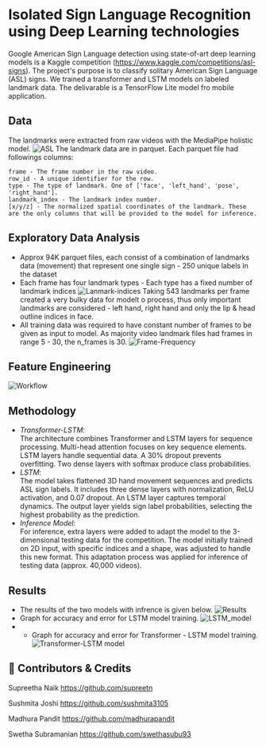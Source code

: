 
# Isolated Sign Language Recognition using Deep Learning technologies
Google American Sign Language detection using state-of-art deep learning models is a Kaggle competition (https://www.kaggle.com/competitions/asl-signs). The project's purpose is to classify solitary American Sign Language (ASL) signs. We trained a transformer and LSTM models on labeled landmark data. The delivarable is a TensorFlow Lite model fro mobile application. 

## Data 
The landmarks were extracted from raw videos with the MediaPipe holistic model.
![ASL](https://camo.githubusercontent.com/cb42c646117de94a5ca0ea0e6b71b88178544bd0719a10d944f8b4aa6b1430fd/68747470733a2f2f6d65646961706970652e6465762f696d616765732f6d6f62696c652f686f6c69737469635f706970656c696e655f6578616d706c652e6a7067)
The landmark data are in parquet. Each parquet file had followings columns: 
    
    frame - The frame number in the raw video.
    row_id - A unique identifier for the row.
    type - The type of landmark. One of ['face', 'left_hand', 'pose', 'right_hand'].
    landmark_index - The landmark index number.
    [x/y/z] - The normalized spatial coordinates of the landmark. These are the only columns that will be provided to the model for inference.

## Exploratory Data Analysis

- Approx 94K parquet files, each consist of a combination of landmarks data (movement) that represent one single sign - 250 unique labels in the dataset
- Each frame has four landmark types - Each type has a fixed number of landmark indices
    ![Lanmark-indices](https://github.com/supreetn/American_Isolated_Sign_Language_Detection/assets/109064336/ae79632e-dc57-4c40-9594-6543bf0e04af) 
    Taking 543 landmarks per frame created a very bulky data for modelt o process, thus only important landmarks are considered - left hand, right hand and only the lip & head outline indices in face. 
- All training data was required to have constant number of frames to be given as input to model. As majority video landmark files had frames in range 5 - 30, the n_frames is 30.
    ![Frame-Frequency](https://github.com/supreetn/American_Isolated_Sign_Language_Detection/assets/109064336/76aa707e-c7eb-45c3-bf78-60648275c050)

## Feature Engineering
![Workflow](https://github.com/supreetn/American_Isolated_Sign_Language_Detection/assets/109064336/bd9fb599-c87a-43ca-a2b8-ce5d8799a31b)

## Methodology
- *Transformer-LSTM*:   
    The architecture combines Transformer and LSTM layers for sequence processing.  Multi-head attention focuses on key sequence elements. LSTM layers handle sequential data. A 30% dropout prevents overfitting. Two dense layers with softmax produce class probabilities.
- *LSTM*:   
    The model takes flattened 3D hand movement sequences and predicts ASL sign labels. It includes three dense layers with normalization, ReLU activation, and 0.07 dropout. An LSTM layer captures temporal dynamics. The output layer yields sign label probabilities, selecting the highest probability as the prediction.
- *Inference Model*:    
    For inference, extra layers were added to adapt the model to the 3-dimensional testing data for the competition. The model initially trained on 2D input, with specific indices and a shape, was adjusted to handle this new format. This adaptation process was applied for inference of testing data (approx. 40,000 videos).
## Results 
- The results of the two models with infrence is given below.
    ![Results](https://github.com/supreetn/American_Isolated_Sign_Language_Detection/assets/109064336/6ebc91e4-8833-4ae3-84b6-2fcc8037fb24)
- Graph for accuracy and error for LSTM model training.
    ![LSTM_model](https://github.com/supreetn/American_Isolated_Sign_Language_Detection/assets/109064336/c5e3755c-9cbd-4bef-87aa-7a0585062f04)
- - Graph for accuracy and error for Transformer - LSTM model training.
    ![Transformer-LSTM model](https://github.com/supreetn/American_Isolated_Sign_Language_Detection/assets/109064336/265432b7-41f4-4fc4-9797-5b36d460505f)


## 🔗 Contributors & Credits
Supreetha Naik https://github.com/supreetn

Sushmita Joshi https://github.com/sushmita3105

Madhura Pandit https://github.com/madhurapandit

Swetha Subramanian https://github.com/swethasubu93
